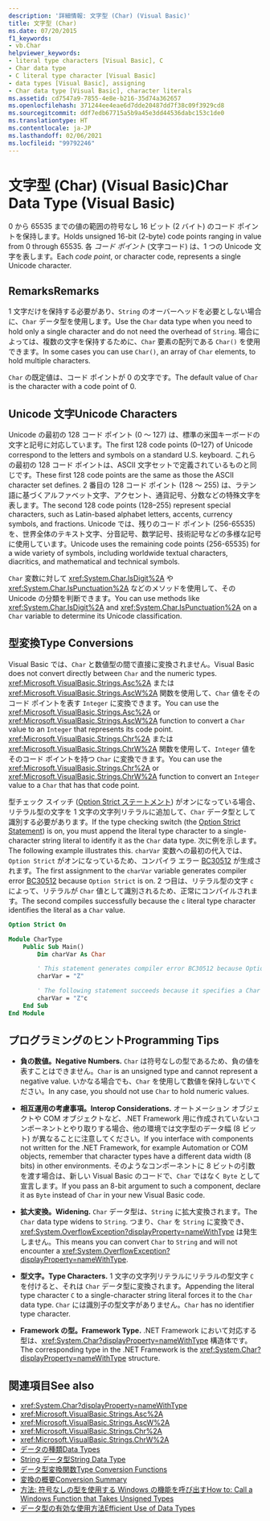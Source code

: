 ```yaml
---
description: '詳細情報: 文字型 (Char) (Visual Basic)'
title: 文字型 (Char)
ms.date: 07/20/2015
f1_keywords:
- vb.Char
helpviewer_keywords:
- literal type characters [Visual Basic], C
- Char data type
- C literal type character [Visual Basic]
- data types [Visual Basic], assigning
- Char data type [Visual Basic], character literals
ms.assetid: cd7547a9-7855-4e8e-b216-35d74a362657
ms.openlocfilehash: 371244ee4eae6d7dde20487dd7f38c09f3929cd8
ms.sourcegitcommit: ddf7edb67715a5b9a45e3dd44536dabc153c1de0
ms.translationtype: HT
ms.contentlocale: ja-JP
ms.lasthandoff: 02/06/2021
ms.locfileid: "99792246"
---
```

# <a name="char-data-type-visual-basic"></a><span data-ttu-id="53637-103">文字型 (Char) (Visual Basic)</span><span class="sxs-lookup"><span data-stu-id="53637-103">Char Data Type (Visual Basic)</span></span>

<span data-ttu-id="53637-104">0 から 65535 までの値の範囲の符号なし 16 ビット (2 バイト) のコード ポイントを保持します。</span><span class="sxs-lookup"><span data-stu-id="53637-104">Holds unsigned 16-bit (2-byte) code points ranging in value from 0 through 65535.</span></span> <span data-ttu-id="53637-105">各 *コード ポイント* (文字コード) は、1 つの Unicode 文字を表します。</span><span class="sxs-lookup"><span data-stu-id="53637-105">Each *code point*, or character code, represents a single Unicode character.</span></span>

## <a name="remarks"></a><span data-ttu-id="53637-106">Remarks</span><span class="sxs-lookup"><span data-stu-id="53637-106">Remarks</span></span>

<span data-ttu-id="53637-107">1 文字だけを保持する必要があり、`String` のオーバーヘッドを必要としない場合に、`Char` データ型を使用します。</span><span class="sxs-lookup"><span data-stu-id="53637-107">Use the `Char` data type when you need to hold only a single character and do not need the overhead of `String`.</span></span> <span data-ttu-id="53637-108">場合によっては、複数の文字を保持するために、`Char` 要素の配列である `Char()` を使用できます。</span><span class="sxs-lookup"><span data-stu-id="53637-108">In some cases you can use `Char()`, an array of `Char` elements, to hold multiple characters.</span></span>

<span data-ttu-id="53637-109">`Char` の既定値は、コード ポイントが 0 の文字です。</span><span class="sxs-lookup"><span data-stu-id="53637-109">The default value of `Char` is the character with a code point of 0.</span></span>

## <a name="unicode-characters"></a><span data-ttu-id="53637-110">Unicode 文字</span><span class="sxs-lookup"><span data-stu-id="53637-110">Unicode Characters</span></span>

<span data-ttu-id="53637-111">Unicode の最初の 128 コード ポイント (0 ～ 127) は、標準の米国キーボードの文字と記号に対応しています。</span><span class="sxs-lookup"><span data-stu-id="53637-111">The first 128 code points (0–127) of Unicode correspond to the letters and symbols on a standard U.S. keyboard.</span></span> <span data-ttu-id="53637-112">これらの最初の 128 コード ポイントは、ASCII 文字セットで定義されているものと同じです。</span><span class="sxs-lookup"><span data-stu-id="53637-112">These first 128 code points are the same as those the ASCII character set defines.</span></span> <span data-ttu-id="53637-113">2 番目の 128 コード ポイント (128 ～ 255) は、ラテン語に基づくアルファベット文字、アクセント、通貨記号、分数などの特殊文字を表します。</span><span class="sxs-lookup"><span data-stu-id="53637-113">The second 128 code points (128–255) represent special characters, such as Latin-based alphabet letters, accents, currency symbols, and fractions.</span></span> <span data-ttu-id="53637-114">Unicode では、残りのコード ポイント (256-65535) を、世界全体のテキスト文字、分音記号、数学記号、技術記号などの多様な記号に使用しています。</span><span class="sxs-lookup"><span data-stu-id="53637-114">Unicode uses the remaining code points (256-65535) for a wide variety of symbols, including worldwide textual characters, diacritics, and mathematical and technical symbols.</span></span>

<span data-ttu-id="53637-115">`Char` 変数に対して <xref:System.Char.IsDigit%2A> や <xref:System.Char.IsPunctuation%2A> などのメソッドを使用して、その Unicode の分類を判断できます。</span><span class="sxs-lookup"><span data-stu-id="53637-115">You can use methods like <xref:System.Char.IsDigit%2A> and <xref:System.Char.IsPunctuation%2A> on a `Char` variable to determine its Unicode classification.</span></span>

## <a name="type-conversions"></a><span data-ttu-id="53637-116">型変換</span><span class="sxs-lookup"><span data-stu-id="53637-116">Type Conversions</span></span>

<span data-ttu-id="53637-117">Visual Basic では、`Char` と数値型の間で直接に変換されません。</span><span class="sxs-lookup"><span data-stu-id="53637-117">Visual Basic does not convert directly between `Char` and the numeric types.</span></span> <span data-ttu-id="53637-118"><xref:Microsoft.VisualBasic.Strings.Asc%2A> または <xref:Microsoft.VisualBasic.Strings.AscW%2A> 関数を使用して、`Char` 値をそのコード ポイントを表す `Integer` に変換できます。</span><span class="sxs-lookup"><span data-stu-id="53637-118">You can use the <xref:Microsoft.VisualBasic.Strings.Asc%2A> or <xref:Microsoft.VisualBasic.Strings.AscW%2A> function to convert a `Char` value to an `Integer` that represents its code point.</span></span> <span data-ttu-id="53637-119"><xref:Microsoft.VisualBasic.Strings.Chr%2A> または <xref:Microsoft.VisualBasic.Strings.ChrW%2A> 関数を使用して、`Integer` 値をそのコード ポイントを持つ `Char` に変換できます。</span><span class="sxs-lookup"><span data-stu-id="53637-119">You can use the <xref:Microsoft.VisualBasic.Strings.Chr%2A> or <xref:Microsoft.VisualBasic.Strings.ChrW%2A> function to convert an `Integer` value to a `Char` that has that code point.</span></span>

<span data-ttu-id="53637-120">型チェック スイッチ ([Option Strict ステートメント](../statements/option-strict-statement.md)) がオンになっている場合、リテラル型の文字を 1 文字の文字列リテラルに追加して、`Char` データ型として識別する必要があります。</span><span class="sxs-lookup"><span data-stu-id="53637-120">If the type checking switch (the [Option Strict Statement](../statements/option-strict-statement.md)) is on, you must append the literal type character to a single-character string literal to identify it as the `Char` data type.</span></span> <span data-ttu-id="53637-121">次に例を示します。</span><span class="sxs-lookup"><span data-stu-id="53637-121">The following example illustrates this.</span></span> <span data-ttu-id="53637-122">`charVar` 変数への最初の代入では、`Option Strict` がオンになっているため、コンパイラ エラー [BC30512](../../misc/bc30512.md) が生成されます。</span><span class="sxs-lookup"><span data-stu-id="53637-122">The first assignment to the `charVar` variable generates compiler error [BC30512](../../misc/bc30512.md) because `Option Strict` is on.</span></span> <span data-ttu-id="53637-123">2 つ目は、リテラル型の文字 `c` によって、リテラルが `Char` 値として識別されるため、正常にコンパイルされます。</span><span class="sxs-lookup"><span data-stu-id="53637-123">The second compiles successfully because the `c` literal type character identifies the literal as a `Char` value.</span></span>

```vb
Option Strict On

Module CharType
    Public Sub Main()
        Dim charVar As Char

        ' This statement generates compiler error BC30512 because Option Strict is On.  
        charVar = "Z"  

        ' The following statement succeeds because it specifies a Char literal.  
        charVar = "Z"c
    End Sub
End Module
```

## <a name="programming-tips"></a><span data-ttu-id="53637-124">プログラミングのヒント</span><span class="sxs-lookup"><span data-stu-id="53637-124">Programming Tips</span></span>

- <span data-ttu-id="53637-125">**負の数値。**</span><span class="sxs-lookup"><span data-stu-id="53637-125">**Negative Numbers.**</span></span> <span data-ttu-id="53637-126">`Char` は符号なしの型であるため、負の値を表すことはできません。</span><span class="sxs-lookup"><span data-stu-id="53637-126">`Char` is an unsigned type and cannot represent a negative value.</span></span> <span data-ttu-id="53637-127">いかなる場合でも、`Char` を使用して数値を保持しないでください。</span><span class="sxs-lookup"><span data-stu-id="53637-127">In any case, you should not use `Char` to hold numeric values.</span></span>

- <span data-ttu-id="53637-128">**相互運用の考慮事項。**</span><span class="sxs-lookup"><span data-stu-id="53637-128">**Interop Considerations.**</span></span> <span data-ttu-id="53637-129">オートメーション オブジェクトや COM オブジェクトなど、.NET Framework 用に作成されていないコンポーネントとやり取りする場合、他の環境では文字型のデータ幅 (8 ビット) が異なることに注意してください。</span><span class="sxs-lookup"><span data-stu-id="53637-129">If you interface with components not written for the .NET Framework, for example Automation or COM objects, remember that character types have a different data width (8 bits) in other environments.</span></span> <span data-ttu-id="53637-130">そのようなコンポーネントに 8 ビットの引数を渡す場合は、新しい Visual Basic のコードで、`Char` ではなく `Byte` として宣言します。</span><span class="sxs-lookup"><span data-stu-id="53637-130">If you pass an 8-bit argument to such a component, declare it as `Byte` instead of `Char` in your new Visual Basic code.</span></span>

- <span data-ttu-id="53637-131">**拡大変換。**</span><span class="sxs-lookup"><span data-stu-id="53637-131">**Widening.**</span></span> <span data-ttu-id="53637-132">`Char` データ型は、`String` に拡大変換されます。</span><span class="sxs-lookup"><span data-stu-id="53637-132">The `Char` data type widens to `String`.</span></span> <span data-ttu-id="53637-133">つまり、`Char` を `String` に変換でき、<xref:System.OverflowException?displayProperty=nameWithType> は発生しません。</span><span class="sxs-lookup"><span data-stu-id="53637-133">This means you can convert `Char` to `String` and will not encounter a <xref:System.OverflowException?displayProperty=nameWithType>.</span></span>

- <span data-ttu-id="53637-134">**型文字。**</span><span class="sxs-lookup"><span data-stu-id="53637-134">**Type Characters.**</span></span> <span data-ttu-id="53637-135">1 文字の文字列リテラルにリテラルの型文字 `C` を付けると、それは `Char` データ型に変換されます。</span><span class="sxs-lookup"><span data-stu-id="53637-135">Appending the literal type character `C` to a single-character string literal forces it to the `Char` data type.</span></span> <span data-ttu-id="53637-136">`Char` には識別子の型文字がありません。</span><span class="sxs-lookup"><span data-stu-id="53637-136">`Char` has no identifier type character.</span></span>

- <span data-ttu-id="53637-137">**Framework の型。**</span><span class="sxs-lookup"><span data-stu-id="53637-137">**Framework Type.**</span></span> <span data-ttu-id="53637-138">.NET Framework において対応する型は、<xref:System.Char?displayProperty=nameWithType> 構造体です。</span><span class="sxs-lookup"><span data-stu-id="53637-138">The corresponding type in the .NET Framework is the <xref:System.Char?displayProperty=nameWithType> structure.</span></span>

## <a name="see-also"></a><span data-ttu-id="53637-139">関連項目</span><span class="sxs-lookup"><span data-stu-id="53637-139">See also</span></span>

- <xref:System.Char?displayProperty=nameWithType>
- <xref:Microsoft.VisualBasic.Strings.Asc%2A>
- <xref:Microsoft.VisualBasic.Strings.AscW%2A>
- <xref:Microsoft.VisualBasic.Strings.Chr%2A>
- <xref:Microsoft.VisualBasic.Strings.ChrW%2A>
- [<span data-ttu-id="53637-140">データの種類</span><span class="sxs-lookup"><span data-stu-id="53637-140">Data Types</span></span>](index.md)
- [<span data-ttu-id="53637-141">String データ型</span><span class="sxs-lookup"><span data-stu-id="53637-141">String Data Type</span></span>](string-data-type.md)
- [<span data-ttu-id="53637-142">データ型変換関数</span><span class="sxs-lookup"><span data-stu-id="53637-142">Type Conversion Functions</span></span>](../functions/type-conversion-functions.md)
- [<span data-ttu-id="53637-143">変換の概要</span><span class="sxs-lookup"><span data-stu-id="53637-143">Conversion Summary</span></span>](../keywords/conversion-summary.md)
- [<span data-ttu-id="53637-144">方法: 符号なしの型を使用する Windows の機能を呼び出す</span><span class="sxs-lookup"><span data-stu-id="53637-144">How to: Call a Windows Function that Takes Unsigned Types</span></span>](../../programming-guide/com-interop/how-to-call-a-windows-function-that-takes-unsigned-types.md)
- [<span data-ttu-id="53637-145">データ型の有効な使用方法</span><span class="sxs-lookup"><span data-stu-id="53637-145">Efficient Use of Data Types</span></span>](../../programming-guide/language-features/data-types/efficient-use-of-data-types.md)

